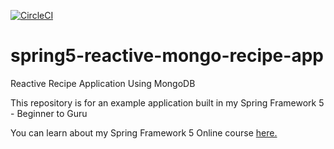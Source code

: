[![CircleCI](https://circleci.com/gh/springframeworkguru/spring5-reactive-mongo-recipe-app.svg?style=svg)](https://circleci.com/gh/springframeworkguru/spring5-reactive-mongo-recipe-app)

[comment]: <> ([![codecov]&#40;https://codecov.io/gh/springframeworkguru/spring5-reactive-mongo-recipe-app/branch/master/graph/badge.svg&#41;]&#40;https://codecov.io/gh/springframeworkguru/spring5-reactive-mongo-recipe-app&#41;)

# spring5-reactive-mongo-recipe-app
Reactive Recipe Application Using MongoDB

This repository is for an example application built in my Spring Framework 5 - Beginner to Guru

You can learn about my Spring Framework 5 Online course [here.](http://courses.springframework.guru/p/spring-framework-5-begginer-to-guru/?product_id=363173)
